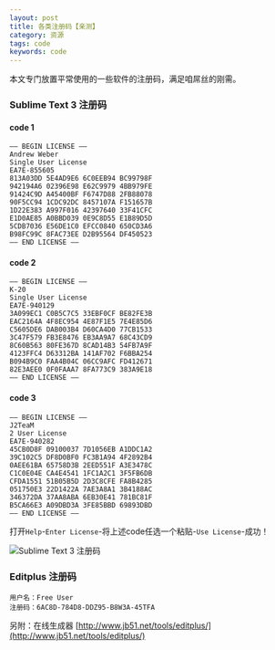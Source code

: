```yaml
---
layout: post
title: 各类注册码【亲测】
category: 资源
tags: code
keywords: code
---
```


本文专门放置平常使用的一些软件的注册码，满足咱屌丝的刚需。

### Sublime Text 3 注册码

#### code 1

	—– BEGIN LICENSE —–
	Andrew Weber
	Single User License
	EA7E-855605
	813A03DD 5E4AD9E6 6C0EEB94 BC99798F
	942194A6 02396E98 E62C9979 4BB979FE
	91424C9D A45400BF F6747D88 2FB88078
	90F5CC94 1CDC92DC 8457107A F151657B
	1D22E383 A997F016 42397640 33F41CFC
	E1D0AE85 A0BBD039 0E9C8D55 E1B89D5D
	5CDB7036 E56DE1C0 EFCC0840 650CD3A6
	B98FC99C 8FAC73EE D2B95564 DF450523
	—— END LICENSE ——

#### code 2

	—– BEGIN LICENSE —–
	K-20
	Single User License
	EA7E-940129
	3A099EC1 C0B5C7C5 33EBF0CF BE82FE3B
	EAC2164A 4F8EC954 4E87F1E5 7E4E85D6
	C5605DE6 DAB003B4 D60CA4D0 77CB1533
	3C47F579 FB3E8476 EB3AA9A7 68C43CD9
	8C60B563 80FE367D 8CAD14B3 54FB7A9F
	4123FFC4 D63312BA 141AF702 F6BBA254
	B094B9C0 FAA4B04C 06CC9AFC FD412671
	82E3AEE0 0F0FAAA7 8FA773C9 383A9E18
	—— END LICENSE ——

#### code 3

	—– BEGIN LICENSE —–
	J2TeaM
	2 User License
	EA7E-940282
	45CB0D8F 09100037 7D1056EB A1DDC1A2
	39C102C5 DF8D0BF0 FC3B1A94 4F2892B4
	0AEE61BA 65758D3B 2EED551F A3E3478C
	C1C0E04E CA4E4541 1FC1A2C1 3F5FB6DB
	CFDA1551 51B05B5D 2D3C8CFE FA8B4285
	051750E3 22D1422A 7AE3A8A1 3B4188AC
	346372DA 37AA8ABA 6EB30E41 781BC81F
	B5CA66E3 A09DBD3A 3FE85BBD 69893DBD
	—— END LICENSE ——

打开`Help`-`Enter License`-将上述code任选一个粘贴-`Use License`-成功！

![Sublime Text 3 注册码](http://7xl7o9.com1.z0.glb.clouddn.com/zdxst3r.png)

### Editplus 注册码

	用户名：Free User 
	注册码：6AC8D-784D8-DDZ95-B8W3A-45TFA

另附：在线生成器 [http://www.jb51.net/tools/editplus/](http://www.jb51.net/tools/editplus/)
